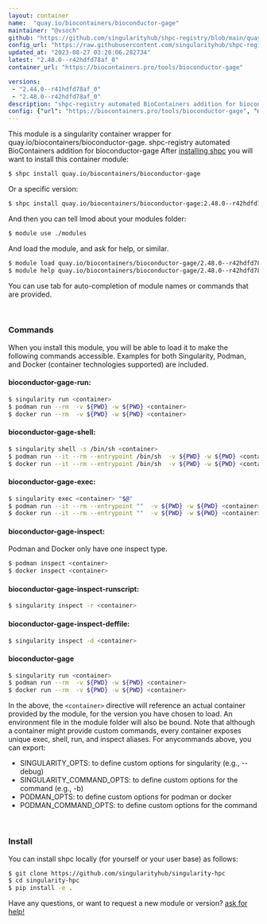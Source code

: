 ```yaml
---
layout: container
name:  "quay.io/biocontainers/bioconductor-gage"
maintainer: "@vsoch"
github: "https://github.com/singularityhub/shpc-registry/blob/main/quay.io/biocontainers/bioconductor-gage/container.yaml"
config_url: "https://raw.githubusercontent.com/singularityhub/shpc-registry/main/quay.io/biocontainers/bioconductor-gage/container.yaml"
updated_at: "2023-08-27 03:20:06.282734"
latest: "2.48.0--r42hdfd78af_0"
container_url: "https://biocontainers.pro/tools/bioconductor-gage"

versions:
 - "2.44.0--r41hdfd78af_0"
 - "2.48.0--r42hdfd78af_0"
description: "shpc-registry automated BioContainers addition for bioconductor-gage"
config: {"url": "https://biocontainers.pro/tools/bioconductor-gage", "maintainer": "@vsoch", "description": "shpc-registry automated BioContainers addition for bioconductor-gage", "latest": {"2.48.0--r42hdfd78af_0": "sha256:bd2e963c1b5fe48ee04991fddd191fcb7d78ea82c0e3ade9cab14441e222c1e1"}, "tags": {"2.44.0--r41hdfd78af_0": "sha256:0a2558bb748ae2e2de215ba08672c195cbf7879339c884440b191b74823d2e46", "2.48.0--r42hdfd78af_0": "sha256:bd2e963c1b5fe48ee04991fddd191fcb7d78ea82c0e3ade9cab14441e222c1e1"}, "docker": "quay.io/biocontainers/bioconductor-gage"}
---
```


This module is a singularity container wrapper for quay.io/biocontainers/bioconductor-gage.
shpc-registry automated BioContainers addition for bioconductor-gage
After [installing shpc](#install) you will want to install this container module:


```bash
$ shpc install quay.io/biocontainers/bioconductor-gage
```

Or a specific version:

```bash
$ shpc install quay.io/biocontainers/bioconductor-gage:2.48.0--r42hdfd78af_0
```

And then you can tell lmod about your modules folder:

```bash
$ module use ./modules
```

And load the module, and ask for help, or similar.

```bash
$ module load quay.io/biocontainers/bioconductor-gage/2.48.0--r42hdfd78af_0
$ module help quay.io/biocontainers/bioconductor-gage/2.48.0--r42hdfd78af_0
```

You can use tab for auto-completion of module names or commands that are provided.

<br>

### Commands

When you install this module, you will be able to load it to make the following commands accessible.
Examples for both Singularity, Podman, and Docker (container technologies supported) are included.

#### bioconductor-gage-run:

```bash
$ singularity run <container>
$ podman run --rm  -v ${PWD} -w ${PWD} <container>
$ docker run --rm  -v ${PWD} -w ${PWD} <container>
```

#### bioconductor-gage-shell:

```bash
$ singularity shell -s /bin/sh <container>
$ podman run --it --rm --entrypoint /bin/sh  -v ${PWD} -w ${PWD} <container>
$ docker run --it --rm --entrypoint /bin/sh  -v ${PWD} -w ${PWD} <container>
```

#### bioconductor-gage-exec:

```bash
$ singularity exec <container> "$@"
$ podman run --it --rm --entrypoint ""  -v ${PWD} -w ${PWD} <container> "$@"
$ docker run --it --rm --entrypoint ""  -v ${PWD} -w ${PWD} <container> "$@"
```

#### bioconductor-gage-inspect:

Podman and Docker only have one inspect type.

```bash
$ podman inspect <container>
$ docker inspect <container>
```

#### bioconductor-gage-inspect-runscript:

```bash
$ singularity inspect -r <container>
```

#### bioconductor-gage-inspect-deffile:

```bash
$ singularity inspect -d <container>
```



#### bioconductor-gage

```bash
$ singularity run <container>
$ podman run --rm  -v ${PWD} -w ${PWD} <container>
$ docker run --rm  -v ${PWD} -w ${PWD} <container>
```


In the above, the `<container>` directive will reference an actual container provided
by the module, for the version you have chosen to load. An environment file in the
module folder will also be bound. Note that although a container
might provide custom commands, every container exposes unique exec, shell, run, and
inspect aliases. For anycommands above, you can export:

 - SINGULARITY_OPTS: to define custom options for singularity (e.g., --debug)
 - SINGULARITY_COMMAND_OPTS: to define custom options for the command (e.g., -b)
 - PODMAN_OPTS: to define custom options for podman or docker
 - PODMAN_COMMAND_OPTS: to define custom options for the command

<br>

### Install

You can install shpc locally (for yourself or your user base) as follows:

```bash
$ git clone https://github.com/singularityhub/singularity-hpc
$ cd singularity-hpc
$ pip install -e .
```

Have any questions, or want to request a new module or version? [ask for help!](https://github.com/singularityhub/singularity-hpc/issues)